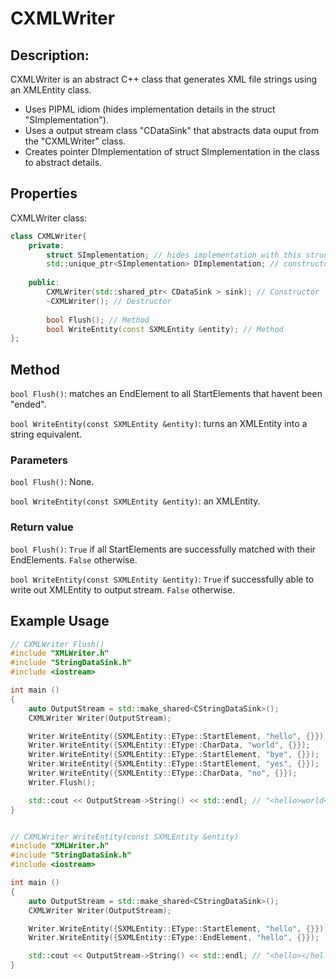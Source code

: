 # CXMLWriter

## Description:
CXMLWriter is an abstract C++ class that generates XML file strings using an XMLEntity class.

- Uses PIPML idiom (hides implementation details in the struct "SImplementation").
- Uses a output stream class "CDataSink" that abstracts data ouput from the "CXMLWriter" class.
- Creates pointer DImplementation of struct SImplementation in the class to abstract details.

## Properties

CXMLWriter class:

```cpp
class CXMLWriter{
    private:
        struct SImplementation; // hides implementation with this struct
        std::unique_ptr<SImplementation> DImplementation; // constructor of the class will create this pointer
        
    public:
        CXMLWriter(std::shared_ptr< CDataSink > sink); // Constructor
        ~CXMLWriter(); // Destructor
        
        bool Flush(); // Method
        bool WriteEntity(const SXMLEntity &entity); // Method
};
```

## Method
`bool Flush()`: matches an EndElement to all StartElements that havent been "ended". 

`bool WriteEntity(const SXMLEntity &entity)`: turns an XMLEntity into a string equivalent. 

### Parameters
`bool Flush()`: None.

`bool WriteEntity(const SXMLEntity &entity)`: an XMLEntity.

### Return value
`bool Flush()`:
`True` if all StartElements are successfully matched with their EndElements.
`False` otherwise.

`bool WriteEntity(const SXMLEntity &entity)`: 
`True` if successfully able to write out XMLEntity to output stream.
`False` otherwise.

## Example Usage

```cpp
// CXMLWriter Flush()
#include "XMLWriter.h"
#include "StringDataSink.h"
#include <iostream>

int main ()
{
    auto OutputStream = std::make_shared<CStringDataSink>();
    CXMLWriter Writer(OutputStream);

    Writer.WriteEntity({SXMLEntity::EType::StartElement, "hello", {}});
    Writer.WriteEntity({SXMLEntity::EType::CharData, "world", {}});
    Writer.WriteEntity({SXMLEntity::EType::StartElement, "bye", {}});
    Writer.WriteEntity({SXMLEntity::EType::StartElement, "yes", {}});
    Writer.WriteEntity({SXMLEntity::EType::CharData, "no", {}});
    Writer.Flush();

    std::cout << OutputStream->String() << std::endl; // "<hello>world<bye><yes>no</yes></bye></hello>"
}


// CXMLWriter WriteEntity(const SXMLEntity &entity)
#include "XMLWriter.h"
#include "StringDataSink.h"
#include <iostream>

int main ()
{
    auto OutputStream = std::make_shared<CStringDataSink>();
    CXMLWriter Writer(OutputStream);

    Writer.WriteEntity({SXMLEntity::EType::StartElement, "hello", {}});
    Writer.WriteEntity({SXMLEntity::EType::EndElement, "hello", {}});

    std::cout << OutputStream->String() << std::endl; // "<hello></hello>"
}
```